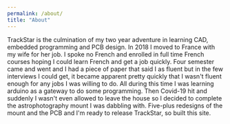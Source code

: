 ```yaml
---
permalink: /about/
title: "About"
---
```


TrackStar is the culmination of my two year adventure in learning CAD, embedded programming and PCB design. In 2018 I moved to France with my wife for her job. I spoke no French 
and enrolled in full time French courses hoping I could learn French and get a job quickly. Four semester came and went and I had a piece of paper that said I as fluent but 
in the few interviews I could get, it became apparent pretty quickly that I wasn't fluent enough for any jobs I was willing to do. All during this time I was learning arduino 
as a gateway to do some programming. Then Covid-19 hit and suddenly I wasn't even allowed to leave the house so I decided to complete the astrophotography mount I was dabbling with. Five-plus redesigns of the mount 
and the PCB and I'm ready to release TrackStar, so built this site.
